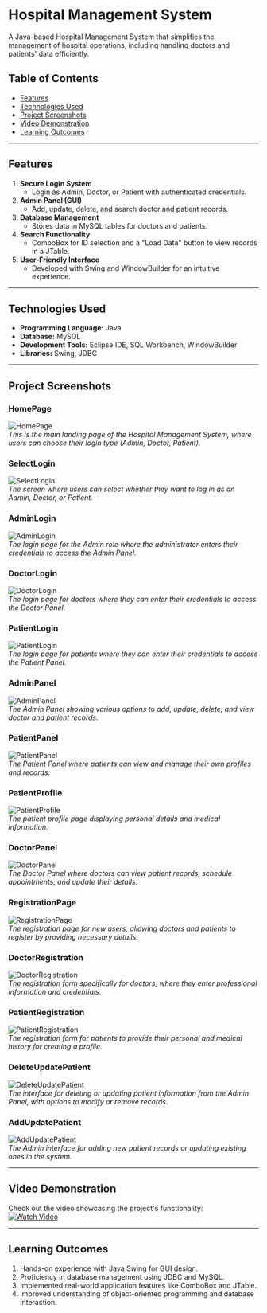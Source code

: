# Hospital Management System  

A Java-based Hospital Management System that simplifies the management of hospital operations, including handling doctors and patients' data efficiently.  

## Table of Contents  
- [Features](#features)  
- [Technologies Used](#technologies-used)  
- [Project Screenshots](#project-screenshots)  
- [Video Demonstration](#video-demonstration)  
- [Learning Outcomes](#learning-outcomes)  

---

## Features  
1. **Secure Login System**  
   - Login as Admin, Doctor, or Patient with authenticated credentials.  
2. **Admin Panel (GUI)**  
   - Add, update, delete, and search doctor and patient records.  
3. **Database Management**  
   - Stores data in MySQL tables for doctors and patients.  
4. **Search Functionality**  
   - ComboBox for ID selection and a "Load Data" button to view records in a JTable.  
5. **User-Friendly Interface**  
   - Developed with Swing and WindowBuilder for an intuitive experience.  

---

## Technologies Used  
- **Programming Language:** Java  
- **Database:** MySQL  
- **Development Tools:** Eclipse IDE, SQL Workbench, WindowBuilder  
- **Libraries:** Swing, JDBC  

---

## Project Screenshots  

### HomePage
![HomePage](./images/HomePage.png)  
*This is the main landing page of the Hospital Management System, where users can choose their login type (Admin, Doctor, Patient).*  

### SelectLogin
![SelectLogin](./images/SelectLogin.png)  
*The screen where users can select whether they want to log in as an Admin, Doctor, or Patient.*  

### AdminLogin
![AdminLogin](./images/AdminLogin.png)  
*The login page for the Admin role where the administrator enters their credentials to access the Admin Panel.*  

### DoctorLogin
![DoctorLogin](./images/DoctorLogin.png)  
*The login page for doctors where they can enter their credentials to access the Doctor Panel.*  

### PatientLogin
![PatientLogin](./images/PatientLogin.png)  
*The login page for patients where they can enter their credentials to access the Patient Panel.*  

### AdminPanel
![AdminPanel](./images/AdminPanel.png)  
*The Admin Panel showing various options to add, update, delete, and view doctor and patient records.*  

### PatientPanel
![PatientPanel](./images/PatientPanel.png)  
*The Patient Panel where patients can view and manage their own profiles and records.*  

### PatientProfile
![PatientProfile](./images/PatientProfile.png)  
*The patient profile page displaying personal details and medical information.*  

### DoctorPanel
![DoctorPanel](./images/DoctorPanel.png)  
*The Doctor Panel where doctors can view patient records, schedule appointments, and update their details.*  

### RegistrationPage
![RegistrationPage](./images/RegistrationPage.png)  
*The registration page for new users, allowing doctors and patients to register by providing necessary details.*  

### DoctorRegistration
![DoctorRegistration](./images/DoctorRegistration.png)  
*The registration form specifically for doctors, where they enter professional information and credentials.*  

### PatientRegistration
![PatientRegistration](./images/PatientRegistration.png)  
*The registration form for patients to provide their personal and medical history for creating a profile.*  

### DeleteUpdatePatient
![DeleteUpdatePatient](./images/DeleteUpdatePatient.png)  
*The interface for deleting or updating patient information from the Admin Panel, with options to modify or remove records.*  

### AddUpdatePatient
![AddUpdatePatient](./images/AddUpdatePatient.png)  
*The Admin interface for adding new patient records or updating existing ones in the system.*  

---

## Video Demonstration  
Check out the video showcasing the project's functionality:  
[![Watch Video](images/video_thumbnail.png)](https://github.com/atharvmali/Hospital-Management-System)  

---

## Learning Outcomes  
1. Hands-on experience with Java Swing for GUI design.  
2. Proficiency in database management using JDBC and MySQL.  
3. Implemented real-world application features like ComboBox and JTable.  
4. Improved understanding of object-oriented programming and database interaction.
